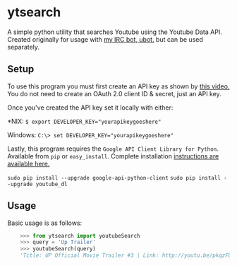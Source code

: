 ytsearch
========

A simple python utility that searches Youtube using the Youtube Data API. 
Created originally for usage with [my IRC bot, ubot.][1] but can be used separately.

Setup
--------

To use this program you must first create an API key as shown by [this video.][2]
You do not need to create an OAuth 2.0 client ID & secret, just an API key.

Once you've created the API key set it locally with either:

*NIX: `$ export DEVELOPER_KEY="yourapikeygoeshere"`

Windows: `C:\> set DEVELOPER_KEY="yourapikeygoeshere"`

Lastly, this program requires the `Google API Client Library for Python`.
Available from `pip` or `easy_install`. Complete installation [instructions are available here.][3]

`sudo pip install --upgrade google-api-python-client`
`sudo pip install --upgrade youtube_dl`

Usage
---------

Basic usage is as follows:
```python
	>>> from ytsearch import youtubeSearch
	>>> query = 'Up Trailer'
	>>> youtubeSearch(query)
	'Title: UP Official Movie Trailer #3 | Link: http://youtu.be/pkqzFUhGPJg'
```

[1]: https://github.com/sleepyotaku/ubot/
[2]: https://www.youtube.com/watch?v=Im69kzhpR3I
[3]: https://developers.google.com/api-client-library/python/start/installation
